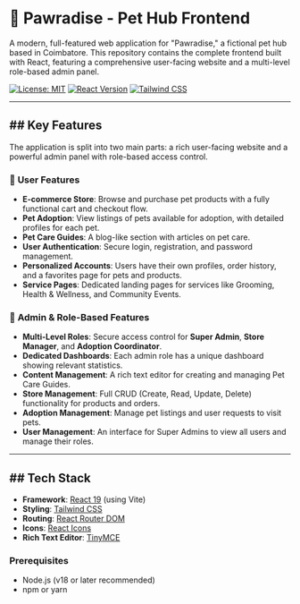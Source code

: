# 🐾 Pawradise - Pet Hub Frontend

A modern, full-featured web application for "Pawradise," a fictional pet hub based in Coimbatore. This repository contains the complete frontend built with React, featuring a comprehensive user-facing website and a multi-level role-based admin panel.

[![License: MIT](https://img.shields.io/badge/License-MIT-yellow.svg)](https://opensource.org/licenses/MIT)
[![React Version](https://img.shields.io/badge/react-19-blue.svg)](https://react.dev/)
[![Tailwind CSS](https://img.shields.io/badge/tailwind-v3-blue.svg)](https://tailwindcss.com/)

---
## ## Key Features

The application is split into two main parts: a rich user-facing website and a powerful admin panel with role-based access control.

### 👤 **User Features**

* **E-commerce Store**: Browse and purchase pet products with a fully functional cart and checkout flow.
* **Pet Adoption**: View listings of pets available for adoption, with detailed profiles for each pet.
* **Pet Care Guides**: A blog-like section with articles on pet care.
* **User Authentication**: Secure login, registration, and password management.
* **Personalized Accounts**: Users have their own profiles, order history, and a favorites page for pets and products.
* **Service Pages**: Dedicated landing pages for services like Grooming, Health & Wellness, and Community Events.

### 👑 **Admin & Role-Based Features**

* **Multi-Level Roles**: Secure access control for **Super Admin**, **Store Manager**, and **Adoption Coordinator**.
* **Dedicated Dashboards**: Each admin role has a unique dashboard showing relevant statistics.
* **Content Management**: A rich text editor for creating and managing Pet Care Guides.
* **Store Management**: Full CRUD (Create, Read, Update, Delete) functionality for products and orders.
* **Adoption Management**: Manage pet listings and user requests to visit pets.
* **User Management**: An interface for Super Admins to view all users and manage their roles.

---
## ## Tech Stack

* **Framework**: [React 19](https://react.dev/) (using Vite)
* **Styling**: [Tailwind CSS](https://tailwindcss.com/)
* **Routing**: [React Router DOM](https://reactrouter.com/)
* **Icons**: [React Icons](https://react-icons.github.io/react-icons/)
* **Rich Text Editor**: [TinyMCE](https://www.tiny.cloud/docs/integrations/react/)

### **Prerequisites**

* Node.js (v18 or later recommended)
* npm or yarn